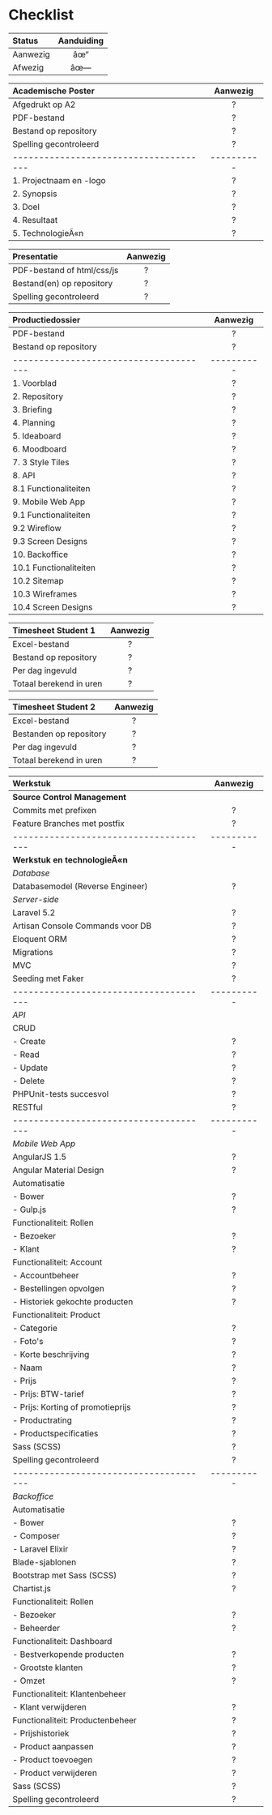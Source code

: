 Checklist
=========

| Status   | Aanduiding |
|:---------|:----------:|
| Aanwezig |      âœ“     |
| Afwezig  |      âœ—     |

| Academische Poster                   | Aanwezig |
|:-------------------------------------|:--------:|
| Afgedrukt op A2                      |     ?    |
| PDF-bestand                          |     ?    |
| Bestand op repository                |     ?    |
| Spelling gecontroleerd               |     ?    |
|--------------------------------------|----------|
| 1. Projectnaam en -logo              |     ?    |
| 2. Synopsis                          |     ?    |
| 3. Doel                              |     ?    |
| 4. Resultaat                         |     ?    |
| 5. TechnologieÃ«n                     |     ?    |

| Presentatie                          | Aanwezig |
|:-------------------------------------|:--------:|
| PDF-bestand of html/css/js           |     ?    |
| Bestand(en) op repository            |     ?    |
| Spelling gecontroleerd               |     ?    |

| Productiedossier                     | Aanwezig |
|:-------------------------------------|:--------:|
| PDF-bestand                          |     ?    |
| Bestand op repository                |     ?    |
|--------------------------------------|----------|
|  1.  Voorblad                        |     ?    |
|  2.  Repository                      |     ?    |
|  3.  Briefing                        |     ?    |
|  4.  Planning                        |     ?    |
|  5.  Ideaboard                       |     ?    |
|  6.  Moodboard                       |     ?    |
|  7.  3 Style Tiles                   |     ?    |
|  8.  API                             |     ?    |
|  8.1 Functionaliteiten               |     ?    |
|  9.  Mobile Web App                  |     ?    |
|  9.1 Functionaliteiten               |     ?    |
|  9.2 Wireflow                        |     ?    |
|  9.3 Screen Designs                  |     ?    |
| 10.  Backoffice                      |     ?    |
| 10.1 Functionaliteiten               |     ?    |
| 10.2 Sitemap                         |     ?    |
| 10.3 Wireframes                      |     ?    |
| 10.4 Screen Designs                  |     ?    |

| Timesheet Student 1                  | Aanwezig |
|:-------------------------------------|:--------:|
| Excel-bestand                        |     ?    |
| Bestand op repository                |     ?    |
| Per dag ingevuld                     |     ?    |
| Totaal berekend in uren              |     ?    |

| Timesheet Student 2                  | Aanwezig |
|:-------------------------------------|:--------:|
| Excel-bestand                        |     ?    |
| Bestanden op repository              |     ?    |
| Per dag ingevuld                     |     ?    |
| Totaal berekend in uren              |     ?    |

| Werkstuk                             | Aanwezig |
|:-------------------------------------|:--------:|
| **Source Control Management**        |          |
|   Commits met prefixen               |     ?    |
|   Feature Branches met postfix       |     ?    |
|--------------------------------------|----------|
| **Werkstuk en technologieÃ«n**        |          |
|  *Database*                          |          |
|   Databasemodel (Reverse Engineer)   |     ?    |
|  *Server-side*                       |          |
|   Laravel 5.2                        |     ?    |
|   Artisan Console Commands voor DB   |     ?    |
|   Eloquent ORM                       |     ?    |
|   Migrations                         |     ?    |
|   MVC                                |     ?    |
|   Seeding met Faker                  |     ?    |
|--------------------------------------|----------|
|  *API*                               |          |
|   CRUD                               |          |
|   - Create                           |     ?    |
|   - Read                             |     ?    |
|   - Update                           |     ?    |
|   - Delete                           |     ?    |
|   PHPUnit-tests succesvol            |     ?    |
|   RESTful                            |     ?    |
|--------------------------------------|----------|
|  *Mobile Web App*                    |          |
|   AngularJS 1.5                      |     ?    |
|   Angular Material Design            |     ?    |
|   Automatisatie                      |          |
|   - Bower                            |     ?    |
|   - Gulp.js                          |     ?    |
|   Functionaliteit: Rollen            |          |
|   - Bezoeker                         |     ?    |
|   - Klant                            |     ?    |
|   Functionaliteit: Account           |          |
|   - Accountbeheer                    |     ?    |
|   - Bestellingen opvolgen            |     ?    |
|   - Historiek gekochte producten     |     ?    |
|   Functionaliteit: Product           |          |
|   - Categorie                        |     ?    |
|   - Foto's                           |     ?    |
|   - Korte beschrijving               |     ?    |
|   - Naam                             |     ?    |
|   - Prijs                            |     ?    |
|   - Prijs: BTW-tarief                |     ?    |
|   - Prijs: Korting of promotieprijs  |     ?    |
|   - Productrating                    |     ?    |
|   - Productspecificaties             |     ?    |
|   Sass (SCSS)                        |     ?    |
|   Spelling gecontroleerd             |     ?    |
|--------------------------------------|----------|
|  *Backoffice*                        |          |
|   Automatisatie                      |          |
|   - Bower                            |     ?    |
|   - Composer                         |     ?    |
|   - Laravel Elixir                   |     ?    |
|   Blade-sjablonen                    |     ?    |
|   Bootstrap met Sass (SCSS)          |     ?    |
|   Chartist.js                        |     ?    |
|   Functionaliteit: Rollen            |          |
|   - Bezoeker                         |     ?    |
|   - Beheerder                        |     ?    |
|   Functionaliteit: Dashboard         |          |
|   - Bestverkopende producten         |     ?    |
|   - Grootste klanten                 |     ?    |
|   - Omzet                            |     ?    |
|   Functionaliteit: Klantenbeheer     |          |
|   - Klant verwijderen                |     ?    |
|   Functionaliteit: Productenbeheer   |     ?    |
|   - Prijshistoriek                   |     ?    |
|   - Product aanpassen                |     ?    |
|   - Product toevoegen                |     ?    |
|   - Product verwijderen              |     ?    |
|   Sass (SCSS)                        |     ?    |
|   Spelling gecontroleerd             |     ?    |